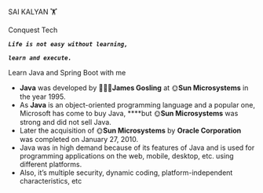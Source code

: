 SAI KALYAN 🏋

Conquest Tech

***`Life is not easy without learning,`***

***`learn and execute.`***

Learn Java and Spring Boot with me

- **Java** was developed by 🧑🏼‍💻**James Gosling** at 🌞**Sun Microsystems** in the year 1995.
- As **Java** is an object-oriented programming language and a popular one, Microsoft has come to buy Java, ****but 🌞**Sun Microsystems** was strong and did not sell Java.
- Later the acquisition of 🌞**Sun Microsystems** by **Oracle Corporation** was completed on January 27, 2010.
- Java was in high demand because of its features of Java and is used for programming applications on the web, mobile, desktop, etc. using different platforms.
- Also, it’s multiple security, dynamic coding, platform-independent characteristics, etc
